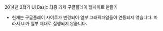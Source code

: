 2014년 2학기 UI Basic 최종 과제
구글플레이 웹사이트 만들기
* 현재는 구글플레이 사이트가 변경되어
  일부 그래픽파일들이 연동되지 않습니다.
  따라서 UI가 일부 제대로 실행되지 않습니다.
  
